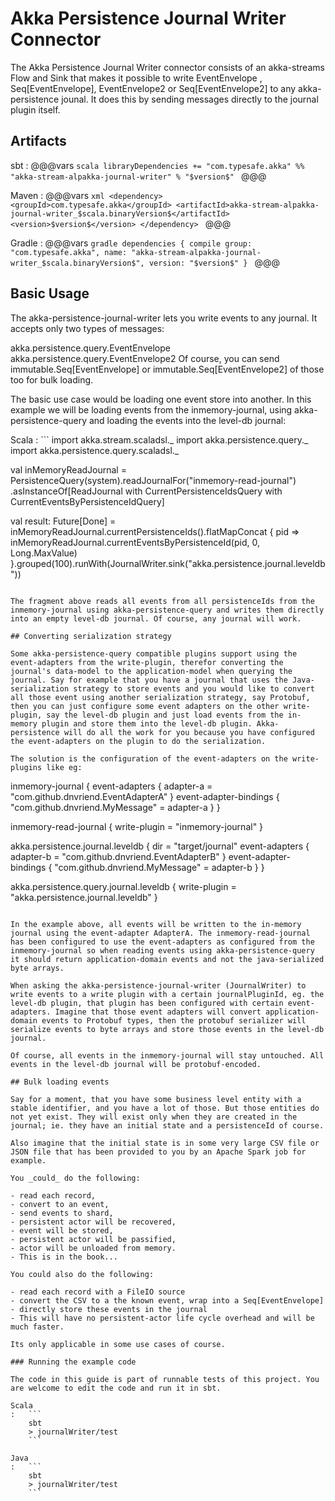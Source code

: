 # Akka Persistence Journal Writer Connector

The Akka Persistence Journal Writer connector consists of an akka-streams Flow and Sink that makes it possible to write EventEnvelope , Seq[EventEnvelope], EventEnvelope2 or Seq[EventEnvelope2] to any akka-persistence jounal. It does this by sending messages directly to the journal plugin itself.

## Artifacts

sbt
:   @@@vars
    ```scala
    libraryDependencies += "com.typesafe.akka" %% "akka-stream-alpakka-journal-writer" % "$version$"
    ```
    @@@

Maven
:   @@@vars
    ```xml
    <dependency>
      <groupId>com.typesafe.akka</groupId>
      <artifactId>akka-stream-alpakka-journal-writer_$scala.binaryVersion$</artifactId>
      <version>$version$</version>
    </dependency>
    ```
    @@@

Gradle
:   @@@vars
    ```gradle
    dependencies {
      compile group: "com.typesafe.akka", name: "akka-stream-alpakka-journal-writer_$scala.binaryVersion$", version: "$version$"
    }
    ```
    @@@

## Basic Usage

The akka-persistence-journal-writer lets you write events to any journal. It accepts only two types of messages:

akka.persistence.query.EventEnvelope
akka.persistence.query.EventEnvelope2
Of course, you can send immutable.Seq[EventEnvelope] or immutable.Seq[EventEnvelope2] of those too for bulk loading.

The basic use case would be loading one event store into another. In this example we will be loading events from the inmemory-journal, using akka-persistence-query and loading the events into the level-db journal:

Scala
:   ```
import akka.stream.scaladsl._
import akka.persistence.query._
import akka.persistence.query.scaladsl._

val inMemoryReadJournal = PersistenceQuery(system).readJournalFor("inmemory-read-journal")
 .asInstanceOf[ReadJournal with CurrentPersistenceIdsQuery with CurrentEventsByPersistenceIdQuery]

val result: Future[Done] =
 inMemoryReadJournal.currentPersistenceIds().flatMapConcat { pid =>
  inMemoryReadJournal.currentEventsByPersistenceId(pid, 0, Long.MaxValue)
 }.grouped(100).runWith(JournalWriter.sink("akka.persistence.journal.leveldb"))
```

The fragment above reads all events from all persistenceIds from the inmemory-journal using akka-persistence-query and writes them directly into an empty level-db journal. Of course, any journal will work.

## Converting serialization strategy

Some akka-persistence-query compatible plugins support using the event-adapters from the write-plugin, therefor converting the journal's data-model to the application-model when querying the journal. Say for example that you have a journal that uses the Java-serialization strategy to store events and you would like to convert all those event using another serialization strategy, say Protobuf, then you can just configure some event adapters on the other write-plugin, say the level-db plugin and just load events from the in-memory plugin and store them into the level-db plugin. Akka-persistence will do all the work for you because you have configured the event-adapters on the plugin to do the serialization.

The solution is the configuration of the event-adapters on the write-plugins like eg:

```
inmemory-journal {
 event-adapters {
   adapter-a = "com.github.dnvriend.EventAdapterA"
 }
 event-adapter-bindings {
   "com.github.dnvriend.MyMessage" = adapter-a
 }
}

inmemory-read-journal {
 write-plugin = "inmemory-journal"
}

akka.persistence.journal.leveldb {
 dir = "target/journal"
 event-adapters {
   adapter-b = "com.github.dnvriend.EventAdapterB"
 }
 event-adapter-bindings {
   "com.github.dnvriend.MyMessage" = adapter-b
 }
}

akka.persistence.query.journal.leveldb {
 write-plugin = "akka.persistence.journal.leveldb"
}
```

In the example above, all events will be written to the in-memory journal using the event-adapter AdapterA. The inmemory-read-journal has been configured to use the event-adapters as configured from the inmemory-journal so when reading events using akka-persistence-query it should return application-domain events and not the java-serialized byte arrays.

When asking the akka-persistence-journal-writer (JournalWriter) to write events to a write plugin with a certain journalPluginId, eg. the level-db plugin, that plugin has been configured with certain event-adapters. Imagine that those event adapters will convert application-domain events to Protobuf types, then the protobuf serializer will serialize events to byte arrays and store those events in the level-db journal.

Of course, all events in the inmemory-journal will stay untouched. All events in the level-db journal will be protobuf-encoded.

## Bulk loading events

Say for a moment, that you have some business level entity with a stable identifier, and you have a lot of those. But those entities do not yet exist. They will exist only when they are created in the journal; ie. they have an initial state and a persistenceId of course.

Also imagine that the initial state is in some very large CSV file or JSON file that has been provided to you by an Apache Spark job for example.

You _could_ do the following:

- read each record,
- convert to an event,
- send events to shard,
- persistent actor will be recovered,
- event will be stored,
- persistent actor will be passified,
- actor will be unloaded from memory.
- This is in the book...

You could also do the following:

- read each record with a FileIO source
- convert the CSV to a the known event, wrap into a Seq[EventEnvelope]
- directly store these events in the journal
- This will have no persistent-actor life cycle overhead and will be much faster.

Its only applicable in some use cases of course.

### Running the example code

The code in this guide is part of runnable tests of this project. You are welcome to edit the code and run it in sbt.

Scala
:   ```
    sbt
    > journalWriter/test
    ```

Java
:   ```
    sbt
    > journalWriter/test
    ```
